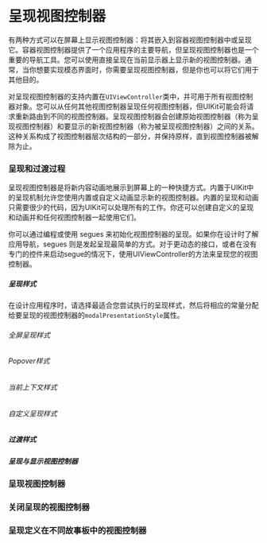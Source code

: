 # 呈现视图控制器

有两种方式可以在屏幕上显示视图控制器：将其嵌入到容器视图控制器中或呈现它。容器视图控制器提供了一个应用程序的主要导航，但呈现视图控制器也是一个重要的导航工具。您可以使用直接呈现在当前显示器上显示新的视图控制器。通常，当你想要实现模态界面时，你需要呈现视图控制器，但是你也可以将它们用于其他目的。

对呈现视图控制器的支持内置在`UIViewController`类中，并可用于所有视图控制器对象。您可以从任何其他视图控制器呈现任何视图控制器，但UIKit可能会将请求重新路由到不同的视图控制器。呈现视图控制器会创建原始视图控制器（称为呈现视图控制器）和要显示的新视图控制器（称为被呈现视图控制器）之间的关系。这种关系构成了视图控制器层次结构的一部分，并保持原样，直到视图控制器被解除为止。

### 呈现和过渡过程

呈现视图控制器是将新内容动画地展示到屏幕上的一种快捷方式。内置于UIKit中的呈现机制允许您使用内置或自定义动画显示新的视图控制器。内置的呈现和动画只需要很少的代码，因为UIKit可以处理所有的工作。你还可以创建自定义的呈现和动画并和任何视图控制器一起使用它们。

你可以通过编程或使用 segues 来初始化视图控制器的呈现。如果你在设计时了解应用导航，segues 则是发起呈现最简单的方式。对于更动态的接口，或者在没有专门的控件来启动segue的情况下，使用UIViewController的方法来呈现您的视图控制器。

##### 呈现样式

在设计应用程序时，请选择最适合您尝试执行的呈现样式，然后将相应的常量分配给要呈现的视图控制器的`modalPresentationStyle`属性。

###### 全屏呈现样式



###### Popover样式

###### 当前上下文样式

###### 自定义呈现样式

##### 过渡样式

##### 呈现与显示视图控制器

### 呈现视图控制器

### 关闭呈现的视图控制器

### 呈现定义在不同故事板中的视图控制器



